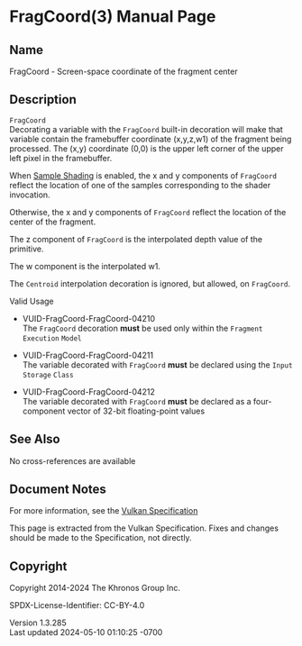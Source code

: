 # FragCoord(3) Manual Page

## Name

FragCoord - Screen-space coordinate of the fragment center



## <a href="#_description" class="anchor"></a>Description

`FragCoord`  
Decorating a variable with the `FragCoord` built-in decoration will make
that variable contain the framebuffer coordinate (x,y,z,w1​) of the
fragment being processed. The (x,y) coordinate (0,0) is the upper left
corner of the upper left pixel in the framebuffer.

When <a
href="https://registry.khronos.org/vulkan/specs/1.3-extensions/html/vkspec.html#primsrast-sampleshading"
target="_blank" rel="noopener">Sample Shading</a> is enabled, the x and
y components of `FragCoord` reflect the location of one of the samples
corresponding to the shader invocation.

Otherwise, the x and y components of `FragCoord` reflect the location of
the center of the fragment.

The z component of `FragCoord` is the interpolated depth value of the
primitive.

The w component is the interpolated w1​.

The `Centroid` interpolation decoration is ignored, but allowed, on
`FragCoord`.

Valid Usage

- <a href="#VUID-FragCoord-FragCoord-04210"
  id="VUID-FragCoord-FragCoord-04210"></a>
  VUID-FragCoord-FragCoord-04210  
  The `FragCoord` decoration **must** be used only within the `Fragment`
  `Execution` `Model`

- <a href="#VUID-FragCoord-FragCoord-04211"
  id="VUID-FragCoord-FragCoord-04211"></a>
  VUID-FragCoord-FragCoord-04211  
  The variable decorated with `FragCoord` **must** be declared using the
  `Input` `Storage` `Class`

- <a href="#VUID-FragCoord-FragCoord-04212"
  id="VUID-FragCoord-FragCoord-04212"></a>
  VUID-FragCoord-FragCoord-04212  
  The variable decorated with `FragCoord` **must** be declared as a
  four-component vector of 32-bit floating-point values

## <a href="#_see_also" class="anchor"></a>See Also

No cross-references are available

## <a href="#_document_notes" class="anchor"></a>Document Notes

For more information, see the <a
href="https://registry.khronos.org/vulkan/specs/1.3-extensions/html/vkspec.html#FragCoord"
target="_blank" rel="noopener">Vulkan Specification</a>

This page is extracted from the Vulkan Specification. Fixes and changes
should be made to the Specification, not directly.

## <a href="#_copyright" class="anchor"></a>Copyright

Copyright 2014-2024 The Khronos Group Inc.

SPDX-License-Identifier: CC-BY-4.0

Version 1.3.285  
Last updated 2024-05-10 01:10:25 -0700
